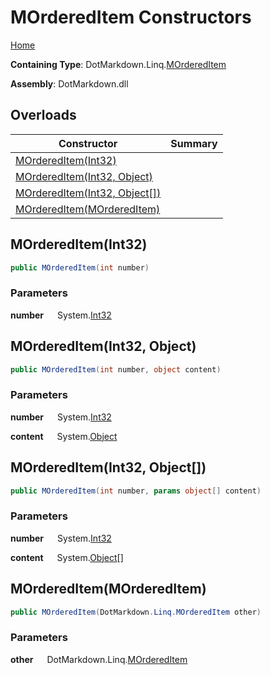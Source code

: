 # MOrderedItem Constructors

[Home](../../../../README.md)

**Containing Type**: DotMarkdown\.Linq\.[MOrderedItem](../README.md)

**Assembly**: DotMarkdown\.dll

## Overloads

| Constructor | Summary |
| ----------- | ------- |
| [MOrderedItem(Int32)](#DotMarkdown_Linq_MOrderedItem__ctor_System_Int32_) | |
| [MOrderedItem(Int32, Object)](#DotMarkdown_Linq_MOrderedItem__ctor_System_Int32_System_Object_) | |
| [MOrderedItem(Int32, Object\[\])](#DotMarkdown_Linq_MOrderedItem__ctor_System_Int32_System_Object___) | |
| [MOrderedItem(MOrderedItem)](#DotMarkdown_Linq_MOrderedItem__ctor_DotMarkdown_Linq_MOrderedItem_) | |

## MOrderedItem\(Int32\) <a name="DotMarkdown_Linq_MOrderedItem__ctor_System_Int32_"></a>

```csharp
public MOrderedItem(int number)
```

### Parameters

**number** &emsp; System\.[Int32](https://docs.microsoft.com/en-us/dotnet/api/system.int32)

## MOrderedItem\(Int32, Object\) <a name="DotMarkdown_Linq_MOrderedItem__ctor_System_Int32_System_Object_"></a>

```csharp
public MOrderedItem(int number, object content)
```

### Parameters

**number** &emsp; System\.[Int32](https://docs.microsoft.com/en-us/dotnet/api/system.int32)

**content** &emsp; System\.[Object](https://docs.microsoft.com/en-us/dotnet/api/system.object)

## MOrderedItem\(Int32, Object\[\]\) <a name="DotMarkdown_Linq_MOrderedItem__ctor_System_Int32_System_Object___"></a>

```csharp
public MOrderedItem(int number, params object[] content)
```

### Parameters

**number** &emsp; System\.[Int32](https://docs.microsoft.com/en-us/dotnet/api/system.int32)

**content** &emsp; System\.[Object](https://docs.microsoft.com/en-us/dotnet/api/system.object)\[\]

## MOrderedItem\(MOrderedItem\) <a name="DotMarkdown_Linq_MOrderedItem__ctor_DotMarkdown_Linq_MOrderedItem_"></a>

```csharp
public MOrderedItem(DotMarkdown.Linq.MOrderedItem other)
```

### Parameters

**other** &emsp; DotMarkdown\.Linq\.[MOrderedItem](../README.md)